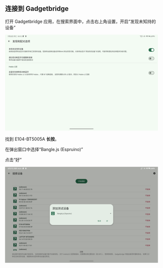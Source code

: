## 连接到 Gadgetbridge

打开 Gadgetbridge 应用，在搜索界面中，点击右上角设置，开启“发现未知持的设备”

![](assets/gadgetbridge_pair_1.png)

找到 E104-BT5005A **长按**。

在弹出窗口中选择“Bangle.js (Espruino)”

点击“好”

![](assets/gadgetbridge_pair_2.png)